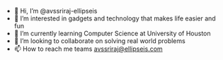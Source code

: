 - 👋 Hi, I’m @avssriraj-ellipseis
- 👀 I’m interested in gadgets and technology that makes life easier and fun
- 🌱 I’m currently learning Computer Science at University of Houston
- 💞️ I’m looking to collaborate on solving real world problems
- 📫 How to reach me teams avssriraj@ellipseis.com

<!---
avssriraj-ellipseis/avssriraj-ellipseis is a ✨ special ✨ repository because its `README.md` (this file) appears on your GitHub profile.
You can click the Preview link to take a look at your changes.
--->
